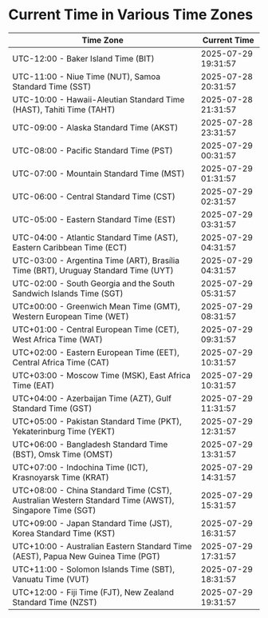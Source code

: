 # Current Time in Various Time Zones

| Time Zone | Current Time |
|-----------|--------------|
| UTC-12:00 - Baker Island Time (BIT) | 2025-07-29 19:31:57 |
| UTC-11:00 - Niue Time (NUT), Samoa Standard Time (SST) | 2025-07-28 20:31:57 |
| UTC-10:00 - Hawaii-Aleutian Standard Time (HAST), Tahiti Time (TAHT) | 2025-07-28 21:31:57 |
| UTC-09:00 - Alaska Standard Time (AKST) | 2025-07-28 23:31:57 |
| UTC-08:00 - Pacific Standard Time (PST) | 2025-07-29 00:31:57 |
| UTC-07:00 - Mountain Standard Time (MST) | 2025-07-29 01:31:57 |
| UTC-06:00 - Central Standard Time (CST) | 2025-07-29 02:31:57 |
| UTC-05:00 - Eastern Standard Time (EST) | 2025-07-29 03:31:57 |
| UTC-04:00 - Atlantic Standard Time (AST), Eastern Caribbean Time (ECT) | 2025-07-29 04:31:57 |
| UTC-03:00 - Argentina Time (ART), Brasília Time (BRT), Uruguay Standard Time (UYT) | 2025-07-29 04:31:57 |
| UTC-02:00 - South Georgia and the South Sandwich Islands Time (SGT) | 2025-07-29 05:31:57 |
| UTC±00:00 - Greenwich Mean Time (GMT), Western European Time (WET) | 2025-07-29 08:31:57 |
| UTC+01:00 - Central European Time (CET), West Africa Time (WAT) | 2025-07-29 09:31:57 |
| UTC+02:00 - Eastern European Time (EET), Central Africa Time (CAT) | 2025-07-29 10:31:57 |
| UTC+03:00 - Moscow Time (MSK), East Africa Time (EAT) | 2025-07-29 10:31:57 |
| UTC+04:00 - Azerbaijan Time (AZT), Gulf Standard Time (GST) | 2025-07-29 11:31:57 |
| UTC+05:00 - Pakistan Standard Time (PKT), Yekaterinburg Time (YEKT) | 2025-07-29 12:31:57 |
| UTC+06:00 - Bangladesh Standard Time (BST), Omsk Time (OMST) | 2025-07-29 13:31:57 |
| UTC+07:00 - Indochina Time (ICT), Krasnoyarsk Time (KRAT) | 2025-07-29 14:31:57 |
| UTC+08:00 - China Standard Time (CST), Australian Western Standard Time (AWST), Singapore Time (SGT) | 2025-07-29 15:31:57 |
| UTC+09:00 - Japan Standard Time (JST), Korea Standard Time (KST) | 2025-07-29 16:31:57 |
| UTC+10:00 - Australian Eastern Standard Time (AEST), Papua New Guinea Time (PGT) | 2025-07-29 17:31:57 |
| UTC+11:00 - Solomon Islands Time (SBT), Vanuatu Time (VUT) | 2025-07-29 18:31:57 |
| UTC+12:00 - Fiji Time (FJT), New Zealand Standard Time (NZST) | 2025-07-29 19:31:57 |
